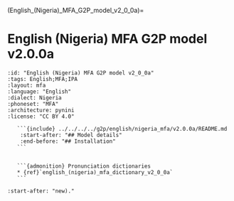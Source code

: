 
(English_(Nigeria)_MFA_G2P_model_v2_0_0a)=
# English (Nigeria) MFA G2P model v2.0.0a

``````{g2p} English (Nigeria) MFA G2P model v2.0.0a
:id: "English (Nigeria) MFA G2P model v2_0_0a"
:tags: English;MFA;IPA
:layout: mfa
:language: "English"
:dialect: Nigeria
:phoneset: "MFA"
:architecture: pynini
:license: "CC BY 4.0"

   ```{include} ../../../../g2p/english/nigeria_mfa/v2.0.0a/README.md
    :start-after: "## Model details"
    :end-before: "## Installation"
   ```


   ```{admonition} Pronunciation dictionaries
   * {ref}`english_(nigeria)_mfa_dictionary_v2_0_0a`
   ```
``````

```{include} ../../../../g2p/english/nigeria_mfa/v2.0.0a/README.md
:start-after: "new)."
```
